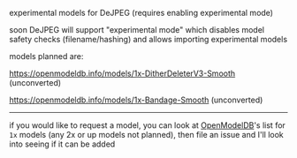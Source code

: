experimental models for DeJPEG (requires enabling experimental mode)

soon DeJPEG will support "experimental mode" which disables model safety checks (filename/hashing) and allows importing experimental models

models planned are:

https://openmodeldb.info/models/1x-DitherDeleterV3-Smooth (unconverted)

https://openmodeldb.info/models/1x-Bandage-Smooth (unconverted)

----

if you would like to request a model, you can look at [OpenModelDB](https://openmodeldb.info/?t=scale%3A1)'s list for `1x` models (any 2x or up models not planned), then file an issue and I'll look into seeing if it can be added

